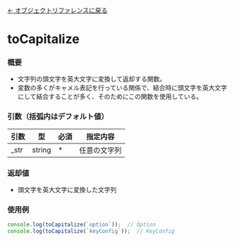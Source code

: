 [← オブジェクトリファレンスに戻る](ObjectReferenceIndex.html)  

# toCapitalize
### 概要
- 文字列の頭文字を英大文字に変換して返却する関数。
- 変数の多くがキャメル表記を行っている関係で、結合時に頭文字を英大文字にして結合することが多く、そのためにこの関数を使用している。

### 引数（括弧内はデフォルト値）

|引数|型|必須|指定内容|
|----|----|----|----|
|_str|string|*|任意の文字列|

### 返却値
- 頭文字を英大文字に変換した文字列

### 使用例
```javascript
console.log(toCapitalize(`option`));  // Option
console.log(toCapitalize(`keyConfig`));  // KeyConfig
```
